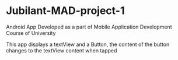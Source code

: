 # Jubilant-MAD-project-1
Android App Developed as a part of Mobile Application Development Course of University

This app displays a textView and a Button, the content of the button changes to the textView content when tapped
